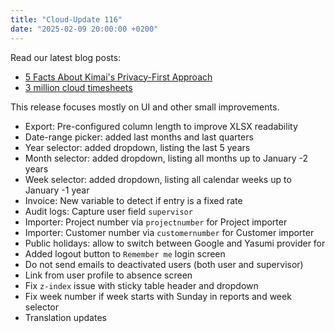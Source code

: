 ```yaml
---
title: "Cloud-Update 116"
date: "2025-02-09 20:00:00 +0200"
---
```


Read our latest blog posts:

- [5 Facts About Kimai's Privacy-First Approach](https://www.kimai.org/blog/2025/privacy-facts/)
- [3 million cloud timesheets](https://www.kimai.org/blog/2025/thank-you-3-million/)

This release focuses mostly on UI and other small improvements.

- Export: Pre-configured column length to improve XLSX readability
- Date-range picker: added last months and last quarters
- Year selector: added dropdown, listing the last 5 years
- Month selector: added dropdown, listing all months up to January -2 years
- Week selector: added dropdown, listing all calendar weeks up to January -1 year
- Invoice: New variable to detect if entry is a fixed rate
- Audit logs: Capture user field `supervisor`
- Importer: Project number via `projectnumber` for Project importer
- Importer: Customer number via `customernumber` for Customer importer
- Public holidays: allow to switch between Google and Yasumi provider for 
- Added logout button to `Remember me` login screen
- Do not send emails to deactivated users (both user and supervisor)
- Link from user profile to absence screen
- Fix `z-index` issue with sticky table header and dropdown
- Fix week number if week starts with Sunday in reports and week selector
- Translation updates
